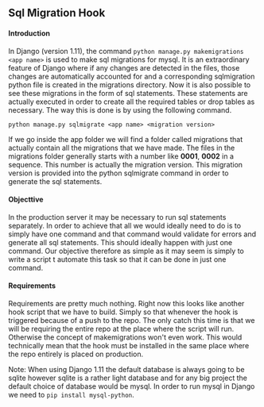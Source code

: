## Sql Migration Hook

#### Introduction

In Django (version 1.11), the command `python manage.py makemigrations <app name>` is used to make sql migrations for mysql. It is an extraordinary feature of Django where if any changes are detected in the files, those changes are automatically accounted for and a corresponding sqlmigration python file is created in the migrations directory. Now it is also possible to see these migrations in the form of sql statements. These statements are actually executed in order to create all the required tables or drop tables as necessary. The way this is done is by using the following command.

`python manage.py sqlmigrate <app name> <migration version>`

If we go inside the app folder we will find a folder called migrations that actually contain all the migrations that we have made. The files in the migrations folder generally starts with a number like **0001**, **0002** in a sequence. This number is actually the migration version. This migration version is provided into the python sqlmigrate command in order to generate the sql statements. 

#### Objecttive

In the production server it may be necessary to run sql statements separately. In order to achieve that all we would ideally need to do is to simply have one command and that command would validate for errors and generate all sql statements. This should ideally happen with just one command. Our objective therefore as simple as it may seem is simply to write a script t automate this task so that it can be done in just one command.

#### Requirements

Requirements are pretty much nothing. Right now this looks like another hook script that we have to build. Simply so that whenever the hook is triggered because of a push to the repo. The only catch this time is that we will be requiring the entire repo at the place where the script will run. Otherwise the concept of makemigrations won't even work. This would technically mean that the hook must be installed in the same place where the repo entirely is placed on production. 

Note: When using Django 1.11 the default database is always going to be sqlite however sqlite is a rather light database and for any big project the default choice of database would be mysql. In order to run mysql in Django we need to `pip install mysql-python`. 

